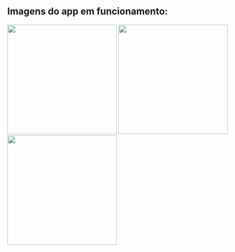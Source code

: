 ## Imagens do app em funcionamento:
<img src="https://i.imgur.com/zieLZyL.jpg" width="250"/>  <img src="https://i.imgur.com/34gdjyw.jpg" width="250"/>  <img src="https://i.imgur.com/4MlyBjt.jpg" width="250"/>
